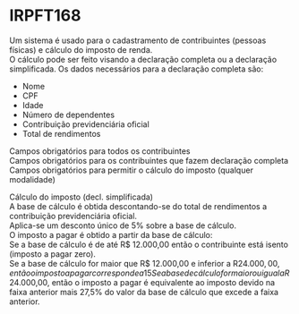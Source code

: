 # IRPFT168

Um sistema é usado para o cadastramento de contribuintes (pessoas físicas) e cálculo do imposto de renda.<br/>
O cálculo pode ser feito visando a declaração completa ou a declaração simplificada. Os dados necessários para a 
declaração completa são:

* Nome
* CPF
* Idade
* Número de dependentes
* Contribuição previdenciária oficial
* Total de rendimentos

Campos obrigatórios para todos os contribuintes<br/>
Campos obrigatórios para os contribuintes que fazem declaração completa<br/>
Campos obrigatórios para permitir o cálculo do imposto (qualquer modalidade)<br/>

Cálculo do imposto (decl. simplificada)<br/>
A base de cálculo é obtida descontando-se do total de rendimentos a contribuição previdenciária oficial.<br/>
Aplica-se um desconto único de 5% sobre a base de cálculo.<br/>
O imposto a pagar é obtido a partir da base de cálculo:<br/>
Se a base de cálculo é de até R$ 12.000,00 então o contribuinte está isento (imposto a pagar zero).<br/>
Se a base de cálculo for maior que R$ 12.000,00 e inferior a R$24.000,00, então o imposto a pagar corresponde a 15% do valor da base de cálculo que excede o valor da faixa anterior.<br/>
Se a base de cálculo for maior ou igual a R$ 24.000,00, então o imposto a pagar é equivalente ao imposto devido na faixa anterior mais 27,5% do valor da base de cálculo que excede a faixa anterior.<br/>

